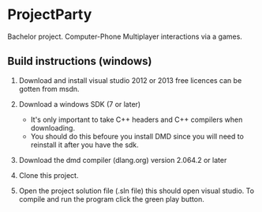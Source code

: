 ProjectParty
============

Bachelor project. Computer-Phone Multiplayer interactions via a games.

Build instructions (windows)
------------

1. Download and install visual studio 2012 or 2013 free licences can be gotten from msdn.

2. Download a windows SDK (7 or later)
    - It's only important to take C++ headers and C++ compilers when downloading.
    - You should do this befoure you install DMD since you will need to reinstall it after you have the sdk.

3. Download the dmd compiler (dlang.org) version 2.064.2 or later
4. Clone this project.
5. Open the project solution file (.sln file) this should open visual studio. To compile and run the program click the green play button.
